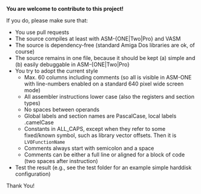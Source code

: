 **You are welcome to contribute to this project!**

If you do, please make sure that:
- You use pull requests
- The source compiles at least with ASM-{ONE|Two|Pro} and VASM
- The source is dependency-free (standard Amiga Dos libraries are ok, of course)
- The source remains in one file, because it should be kept (a) simple and (b) easily debuggable in ASM-{ONE|Two|Pro}
- You try to adopt the current style
  - Max. 60 columns including comments (so all is visible in ASM-ONE with line-numbers enabled on a standard 640 pixel wide screen mode)
  - All assembler instructions lower case (also the registers and section types)
  - No spaces between operands
  - Global labels and section names are PascalCase, local labels .camelCase
  - Constants in ALL_CAPS, except when they refer to some fixed/known symbol, such as library vector offsets. Then it is ``LVOFunctionName``
  - Comments always start with semicolon and a space
  - Comments can be either a full line or aligned for a block of code (two spaces after instruction)
- Test the result (e.g., see the test folder for an example simple harddisk configuration)

Thank You!